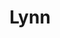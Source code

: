 ---
layout: piece
colection_name: paintings
title: Lynn
id: lynn
media: Watercolor, acrylic and ink
dimensions: 11" x 15"
description: Painted with popsicle sticks.
price: $75
create_date: 2014
---